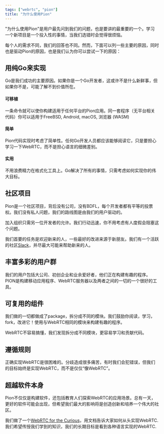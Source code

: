 ```yaml
---
tags: ["webrtc", "pion"]
title: "为什么使用Pion"
---
```

"为什么使用Pion"是用户最先问到我们的问题，也是要讲的最重要的一个。学习一个新项目是一个投入性的事情，当我们选错时会觉得很烦恼。

每个人的需求不同，我们的回答也不同。然而，下面可以列一些主要的原因，同时也是驱动Pion的原因，也是我们认为你可以尝试一下的原因：

## 用纯Go来实现
Go是我们成功的主要原因。如果你是一个Go开发者，这或许不是什么新鲜事，但如果你不是，可能了解不到价值所在。

#### 可移植
一条命令就可以使你构建适用于任何平台的Pion应用。同一套程序（无平台相关代码）你可以适用于FreeBSD, Android, macOS, 浏览器 (WASM)

#### 简单
Pion代码实现时考虑了简单性。任何Go开发人员都应该能够阅读它，只是要担心学习一下WebRTC，而不是担心语言的细微差别。

#### 实用
不用浪费精力在格式化工具上。Go解决了所有的事情，只需考虑如何实现你的伟大目标。

## 社区项目
Pion是一个社区项目，背后没有公司，没有BDFL，每个开发者都有平等的投票权。我们没有私人问题，我们的路线图是由我们的用户驱动的。


加入组织只需另一位开发者的允许。我们行动迅速，你不用考虑有人度假会阻塞这个问题。

我们首要的任务是欢迎新来的人，一些最好的改进来源于新朋友。我们有一个活跃的社区[Slack](../../slack)，并尽最大可能来帮助新来的人。

## 丰富多彩的用户群

我们的用户包括大公司、初创企业和业余爱好者，他们正在构建有趣的程序。PION是构建移动应用程序、WebRTC服务器以及两者之间的一切的一个很好的工具。


## 可复用的组件
我们做的一切都做成了package，拆分成不同的模块。我们鼓励你阅读，学习，fork，改进它！使用与WebRTC相同的模块来构建有趣的程序。

WebRTC不容易搞懂，我们发现拆分成不同模块，更容易学习和贡献代码。

## 遵循规则
正确实现WebRTC是很困难的。分歧造成很多痛苦，有时我们会犯错误，但我们的目标始终是实现WebRTC，而不是仅仅“像WebRTC”。

## 超越软件本身
Pion不仅仅是构建软件，还包括教育人们探索WebRTC的应用场景。总有一天，更好的软件可能会出现，但希望我们最大的影响将是创造创新和培养一个伟大的社区。

我们做了一个[WebRTC for the Curious](https://webrtcforthecurious.com/)，用文档告诉大家如何从头实现WebRTC. 我们希望传授我们学到的知识，我们的长期目标是看到各种语言实现的WebRTC.
